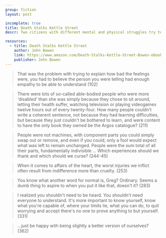 ```yaml
---
group: fiction
layout: post

incomplete: true
title: Death Stalks Kettle Street
descr: Two citizens with different mental and physical struggles try to unravel several local deaths

resources:
  - title: Death Stalks Kettle Street
    author: John Bowen
    link: https://www.amazon.com/Death-Stalks-Kettle-Street-Bowen-ebook/dp/B01N06215V
    publisher: John Bowen
---
```


> That was the problem with trying to explain how bad the feelings were, you had to believe the person you were telling had enough empathy to be able to understand (102)

> There were lots of so-called able-bodied people who were more 'disabled' than she was simply because they chose to sit around, letting their health suffer, watching television or playing videogames twelve hours out of every twenty-four. How many people couldn't write a coherent sentence, not because they had learning difficulties, but because they just couldn't be bothered to learn, and were content to have the only book they owned be the Argos catalogue? (211)

> People were not machines, with component parts you could simply swap out or remove, and even if you could, only a fool would expect what was left to remain unchanged. People were the sum total of all their parts, fundamentally indivisible ... Which experiences should we thank and which should we curse? (244-45)

> When it comes to affairs of the heart, the worst injuries we inflict often result from indifference more than cruelty. (253)

> You know what another word for normal is, Greg? Ordinary. Seems a dumb thing to aspire to when you put it like that, doesn't it? (283)

> I realized you shouldn't need to be heard. You shouldn't need everyone to understand. It's more important to know yourself, know what you're capable of, where your limits lie, what you can do, to quit worrying and accept there's no one to prove anything to but yourself. (331)

> ...just be happy with being slightly a better version of ourselves? (362)
